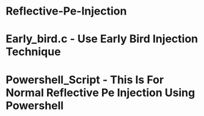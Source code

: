 # Reflective-Pe-Injection

# Early_bird.c - Use Early Bird Injection Technique

# Powershell_Script - This Is For Normal Reflective Pe Injection Using Powershell
